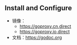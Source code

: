 ## Install and Configure

- 镜像：
  - https://goproxy.cn,direct
  - https://goproxy.io,direct
- 文档：https://godoc.org
